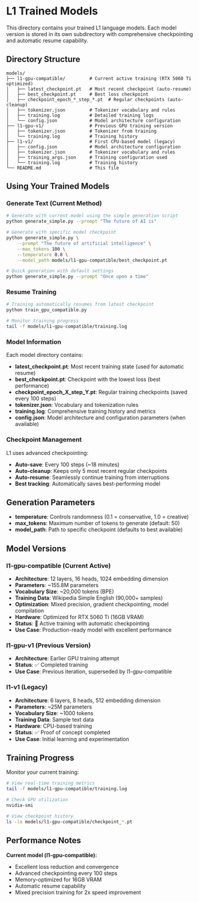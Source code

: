 # L1 Trained Models

This directory contains your trained L1 language models. Each model version is stored in its own subdirectory with comprehensive checkpointing and automatic resume capability.

## Directory Structure

```
models/
├── l1-gpu-compatible/         # Current active training (RTX 5060 Ti optimized)
│   ├── latest_checkpoint.pt   # Most recent checkpoint (auto-resume)
│   ├── best_checkpoint.pt     # Best loss checkpoint
│   ├── checkpoint_epoch_*_step_*.pt  # Regular checkpoints (auto-cleanup)
│   ├── tokenizer.json         # Tokenizer vocabulary and rules
│   ├── training.log           # Detailed training logs
│   └── config.json            # Model architecture configuration
├── l1-gpu-v1/                 # Previous GPU training version
│   ├── tokenizer.json         # Tokenizer from training
│   └── training.log           # Training history
├── l1-v1/                     # First CPU-based model (legacy)
│   ├── config.json            # Model architecture configuration
│   ├── tokenizer.json         # Tokenizer vocabulary and rules
│   ├── training_args.json     # Training configuration used
│   └── training.log           # Training history
└── README.md                  # This file
```

## Using Your Trained Models

### Generate Text (Current Method)
```bash
# Generate with current model using the simple generation script
python generate_simple.py --prompt "The future of AI is"

# Generate with specific model checkpoint
python generate_simple.py \
    --prompt "The future of artificial intelligence" \
    --max_tokens 100 \
    --temperature 0.8 \
    --model_path models/l1-gpu-compatible/best_checkpoint.pt

# Quick generation with default settings
python generate_simple.py --prompt "Once upon a time"
```

### Resume Training
```bash
# Training automatically resumes from latest checkpoint
python train_gpu_compatible.py

# Monitor training progress
tail -f models/l1-gpu-compatible/training.log
```

### Model Information

Each model directory contains:

- **latest_checkpoint.pt**: Most recent training state (used for automatic resume)
- **best_checkpoint.pt**: Checkpoint with the lowest loss (best performance)
- **checkpoint_epoch_X_step_Y.pt**: Regular training checkpoints (saved every 100 steps)
- **tokenizer.json**: Vocabulary and tokenization rules 
- **training.log**: Comprehensive training history and metrics
- **config.json**: Model architecture and configuration parameters (when available)

### Checkpoint Management

L1 uses advanced checkpointing:
- **Auto-save**: Every 100 steps (~18 minutes)
- **Auto-cleanup**: Keeps only 5 most recent regular checkpoints
- **Auto-resume**: Seamlessly continue training from interruptions
- **Best tracking**: Automatically saves best-performing model

## Generation Parameters

- **temperature**: Controls randomness (0.1 = conservative, 1.0 = creative)
- **max_tokens**: Maximum number of tokens to generate (default: 50)
- **model_path**: Path to specific checkpoint (defaults to best available)

## Model Versions

### l1-gpu-compatible (Current Active)
- **Architecture**: 12 layers, 16 heads, 1024 embedding dimension
- **Parameters**: ~155.8M parameters
- **Vocabulary Size**: ~20,000 tokens (BPE)
- **Training Data**: Wikipedia Simple English (90,000+ samples)
- **Optimization**: Mixed precision, gradient checkpointing, model compilation
- **Hardware**: Optimized for RTX 5060 Ti (16GB VRAM)
- **Status**: 🔄 Active training with automatic checkpointing
- **Use Case**: Production-ready model with excellent performance

### l1-gpu-v1 (Previous Version)
- **Architecture**: Earlier GPU training attempt
- **Status**: ✅ Completed training
- **Use Case**: Previous iteration, superseded by l1-gpu-compatible

### l1-v1 (Legacy)
- **Architecture**: 6 layers, 8 heads, 512 embedding dimension  
- **Parameters**: ~25M parameters
- **Vocabulary Size**: ~1000 tokens
- **Training Data**: Sample text data
- **Hardware**: CPU-based training
- **Status**: ✅ Proof of concept completed
- **Use Case**: Initial learning and experimentation

## Training Progress

Monitor your current training:
```bash
# View real-time training metrics
tail -f models/l1-gpu-compatible/training.log

# Check GPU utilization
nvidia-smi

# View checkpoint history
ls -la models/l1-gpu-compatible/checkpoint_*.pt
```

## Performance Notes

**Current model (l1-gpu-compatible):**
- Excellent loss reduction and convergence
- Advanced checkpointing every 100 steps
- Memory-optimized for 16GB VRAM
- Automatic resume capability
- Mixed precision training for 2x speed improvement
